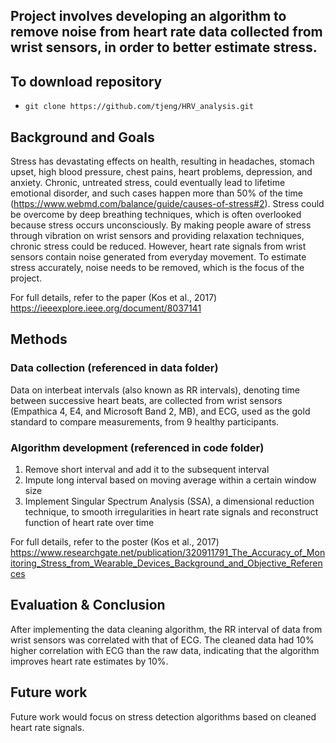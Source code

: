 ## Project involves developing an algorithm to remove noise from heart rate data collected from wrist sensors, in order to better estimate stress. 

## To download repository
- ```git clone https://github.com/tjeng/HRV_analysis.git``` 

## Background and Goals
Stress has devastating effects on health, resulting in headaches, stomach upset, high blood pressure, chest pains, heart problems, depression, and anxiety. Chronic, untreated stress, could eventually lead to lifetime emotional disorder, and such cases happen more than 50% of the time (https://www.webmd.com/balance/guide/causes-of-stress#2). Stress could be overcome by deep breathing techniques, which is often overlooked because stress occurs unconsciously. By making people aware of stress through vibration on wrist sensors and providing relaxation techniques, chronic stress could be reduced. However, heart rate signals from wrist sensors contain noise generated from everyday movement. To estimate stress accurately, noise needs to be removed, which is the focus of the project.

For full details, refer to the paper (Kos et al., 2017) https://ieeexplore.ieee.org/document/8037141

## Methods

### Data collection (referenced in data folder)

Data on interbeat intervals (also known as RR intervals), denoting time between successive heart beats, are collected from wrist sensors (Empathica 4, E4, and Microsoft Band 2, MB), and ECG, used as the gold standard to compare measurements, from 9 healthy participants. 

### Algorithm development (referenced in code folder)

1. Remove short interval and add it to the subsequent interval
2. Impute long interval based on moving average within a certain window size
3. Implement Singular Spectrum Analysis (SSA), a dimensional reduction technique, to smooth irregularities in heart rate signals and reconstruct function of heart rate over time

For full details, refer to the poster (Kos et al., 2017) https://www.researchgate.net/publication/320911791_The_Accuracy_of_Monitoring_Stress_from_Wearable_Devices_Background_and_Objective_References

## Evaluation & Conclusion

After implementing the data cleaning algorithm, the RR interval of data from wrist sensors was correlated with that of ECG. The cleaned data had 10% higher correlation with ECG than the raw data, indicating that the algorithm improves heart rate estimates by 10%.

## Future work

Future work would focus on stress detection algorithms based on cleaned heart rate signals. 

